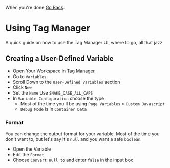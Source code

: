 When you're done [Go Back](../readme.md).

# Using Tag Manager
A quick guide on how to use the Tag Manager UI, where to go, all that jazz.

## Creating a User-Defined Variable
- Open Your Workspace in [Tag Manager](https://tagmanager.google.com)  
- Go to `Variables`  
- Scroll Down to the `User-Defined Variables` section  
- Click `New`  
- Set the `Name` Use `SNAKE_CASE_ALL_CAPS`  
- In `Variable Configuration` choose the type  
  - Most of the time you'll be using `Page Variables` > `Custom Javascript`  
  - `Debug Mode` is in `Container Data`  

### Format
You can change the output format for your variable. Most of the time you don't want to, but let's say it's `null` and you want a safe `boolean`.  
- Open the Variable  
- Edit the `Format`  
- Choose `Convert null to` and enter `false` in the input box  

